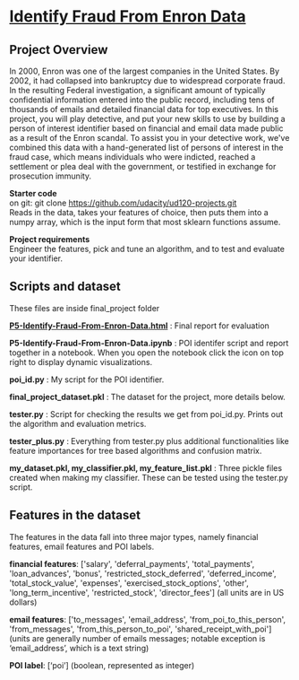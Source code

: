 [Identify Fraud From Enron Data](http://htmlpreview.github.io/?https://github.com/arjan-hada/Udacity-Data-Analyst/blob/master/P5-Identify-Enron-Fraud/final_project/P5-Identify-Fraud-From-Enron-Data.html)
==============================

## Project Overview
In 2000, Enron was one of the largest companies in the United States. By 2002, it had collapsed into bankruptcy due to widespread corporate fraud. In the resulting Federal investigation, a significant amount of typically confidential information entered into the public record, including tens of thousands of emails and detailed financial data for top executives. In this project, you will play detective, and put your new skills to use by building a person of interest identifier based on financial and email data made public as a result of the Enron scandal. To assist you in your detective work, we've combined this data with a hand-generated list of persons of interest in the fraud case, which means individuals who were indicted, reached a settlement or plea deal with the government, or testified in exchange for prosecution immunity.

**Starter code**      
on git: git clone https://github.com/udacity/ud120-projects.git      
Reads in the data, takes your features of choice, then puts them into a numpy array, which is the input form that most sklearn functions assume.

**Project requirements**      
Engineer the features, pick and tune an algorithm, and to test and evaluate your identifier. 

## Scripts and dataset
These files are inside final\_project folder

[**P5-Identify-Fraud-From-Enron-Data.html**](http://htmlpreview.github.io/?https://github.com/arjan-hada/Udacity-Data-Analyst/blob/master/P5-Identify-Enron-Fraud/final_project/P5-Identify-Fraud-From-Enron-Data.html) : Final report for evaluation

**P5-Identify-Fraud-From-Enron-Data.ipynb** : POI identifer script and report together in a notebook. When you open the notebook click the icon on top right to display dynamic visualizations.

**poi\_id.py** : My script for the POI identifier.

**final\_project\_dataset.pkl** : The dataset for the project, more details below. 

**tester.py** : Script for checking the results we get from poi\_id.py. Prints out the algorithm and evaluation metrics.

**tester\_plus.py** : Everything from tester.py plus additional functionalities like feature importances for tree based algorithms and confusion matrix. 

**my_dataset.pkl, my\_classifier.pkl, my\_feature_list.pkl** : Three pickle files created when making my classifier. These can be tested using the tester.py script. 

## Features in the dataset

The features in the data fall into three major types, namely financial features, email features and POI labels.

**financial features**: ['salary', 'deferral_payments', 'total_payments', 'loan_advances', 'bonus', 'restricted_stock_deferred', 'deferred_income', 'total_stock_value', 'expenses', 'exercised_stock_options', 'other', 'long_term_incentive', 'restricted_stock', 'director_fees'] (all units are in US dollars)

**email features**: ['to_messages', 'email_address', 'from_poi_to_this_person', 'from_messages', 'from_this_person_to_poi', 'shared_receipt_with_poi'] (units are generally number of emails messages; notable exception is ‘email_address’, which is a text string)

**POI label**: [‘poi’] (boolean, represented as integer)




